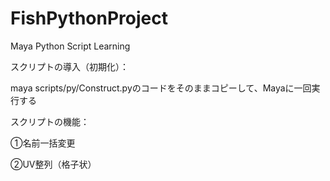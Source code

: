 # FishPythonProject
Maya Python Script Learning

スクリプトの導入（初期化）：

maya scripts/py/Construct.pyのコードをそのままコピーして、Mayaに一回実行する



スクリプトの機能：

①名前一括変更


②UV整列（格子状）
